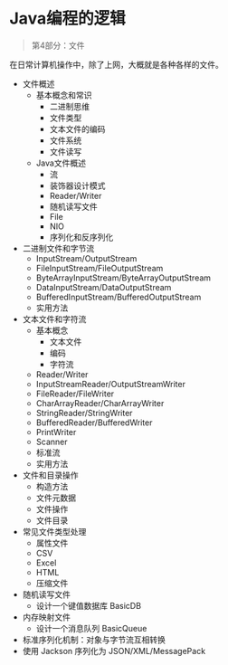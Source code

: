 #   Java编程的逻辑

>   第4部分：文件

在日常计算机操作中，除了上网，大概就是各种各样的文件。

-   文件概述
    -   基本概念和常识
        -   二进制思维
        -   文件类型
        -   文本文件的编码
        -   文件系统
        -   文件读写
    -   Java文件概述
        -   流
        -   装饰器设计模式
        -   Reader/Writer
        -   随机读写文件
        -   File
        -   NIO
        -   序列化和反序列化
-   二进制文件和字节流
    -   InputStream/OutputStream
    -   FileInputStream/FileOutputStream
    -   ByteArrayInputStream/ByteArrayOutputStream
    -   DataInputStream/DataOutputStream
    -   BufferedInputStream/BufferedOutputStream
    -   实用方法
-   文本文件和字符流
    -   基本概念
        -   文本文件
        -   编码
        -   字符流
    -   Reader/Writer
    -   InputStreamReader/OutputStreamWriter
    -   FileReader/FileWriter
    -   CharArrayReader/CharArrayWriter
    -   StringReader/StringWriter
    -   BufferedReader/BufferedWriter
    -   PrintWriter
    -   Scanner
    -   标准流
    -   实用方法
-   文件和目录操作
    -   构造方法
    -   文件元数据
    -   文件操作
    -   文件目录
-   常见文件类型处理
    -   属性文件
    -   CSV
    -   Excel
    -   HTML
    -   压缩文件
-   随机读写文件
    -   设计一个键值数据库 BasicDB
-   内存映射文件
    -   设计一个消息队列 BasicQueue
-   标准序列化机制：对象与字节流互相转换
-   使用 Jackson 序列化为 JSON/XML/MessagePack

